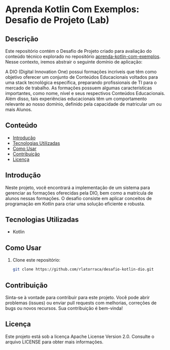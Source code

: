 # Aprenda Kotlin Com Exemplos: Desafio de Projeto (Lab)

## Descrição
Este repositório contém o Desafio de Projeto criado para avaliação do conteúdo técnico explorado no repositório [aprenda-kotlin-com-exemplos](https://github.com/seu-usuario/aprenda-kotlin-com-exemplos). Nesse contexto, iremos abstrair o seguinte domínio de aplicação:

A DIO (Digital Innovation One) possui formações incríveis que têm como objetivo oferecer um conjunto de Conteúdos Educacionais voltados para uma stack tecnológica específica, preparando profissionais de TI para o mercado de trabalho. As formações possuem algumas características importantes, como nome, nível e seus respectivos Conteúdos Educacionais. Além disso, tais experiências educacionais têm um comportamento relevante ao nosso domínio, definido pela capacidade de matricular um ou mais Alunos.

## Conteúdo

- [Introdução](#introdução)
- [Tecnologias Utilizadas](#tecnologias-utilizadas)
- [Como Usar](#como-usar)
- [Contribuição](#contribuição)
- [Licença](#licença)

## Introdução
Neste projeto, você encontrará a implementação de um sistema para gerenciar as formações oferecidas pela DIO, bem como a matrícula de alunos nessas formações. O desafio consiste em aplicar conceitos de programação em Kotlin para criar uma solução eficiente e robusta.

## Tecnologias Utilizadas
- Kotlin

## Como Usar
1. Clone este repositório:
   ```bash
   git clone https://github.com/rlatorraca/desafio-kotlin-dio.git

## Contribuição

Sinta-se à vontade para contribuir para este projeto. Você pode abrir problemas (issues) ou enviar pull requests com melhorias, correções de bugs ou novos recursos. Sua contribuição é bem-vinda!


## Licença

Este projeto está sob a licença Apache License Version 2.0. Consulte o arquivo LICENSE para obter mais informações.
